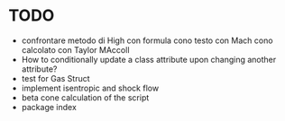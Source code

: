 # TODO
- confrontare metodo di High con formula cono testo con Mach cono calcolato con Taylor MAccoll
- How to conditionally update a class attribute upon changing another attribute?
- test for Gas Struct
- implement isentropic and shock flow
- beta cone calculation of the script
- package index